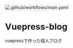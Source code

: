 ![.github/workflows/main.yaml](https://github.com/mat2hiro/Vuepress-blog/workflows/.github/workflows/main.yaml/badge.svg)

# Vuepress-blog
vuepressで作った個人ブログ
